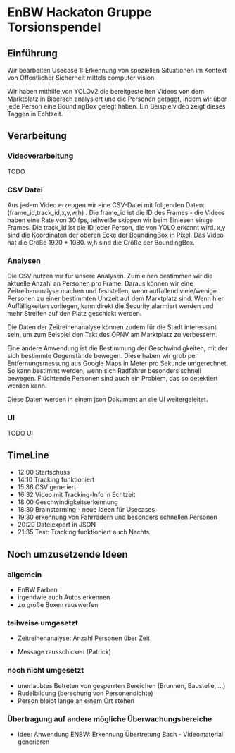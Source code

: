 # EnBW Hackaton Gruppe Torsionspendel

## Einführung

Wir bearbeiten Usecase 1: Erkennung von speziellen Situationen im Kontext von Öffentlicher Sicherheit mittels computer vision.

Wir haben mithilfe von YOLOv2 die bereitgestellten Videos von dem Marktplatz in Biberach analysiert und die Personen getaggt, indem wir über jede Person eine BoundingBox gelegt haben. Ein Beispielvideo zeigt dieses Taggen in Echtzeit. 

## Verarbeitung

### Videoverarbeitung

TODO

### CSV Datei

Aus jedem Video erzeugen wir eine CSV-Datei mit folgenden Daten: (frame_id,track_id,x,y,w,h) .
Die frame_id ist die ID des Frames - die Videos haben eine Rate von 30 fps, teilweiße skippen wir beim Einlesen einige Frames.
Die track_id ist die ID jeder Person, die von YOLO erkannt wird.
x,y sind die Koordinaten der oberen Ecke der BoundingBox in Pixel. Das Video hat die Größe 1920 * 1080.
w,h sind die Größe der BoundingBox.

### Analysen

Die CSV nutzen wir für unsere Analysen. Zum einen bestimmen wir die aktuelle Anzahl an Personen pro Frame. Daraus können wir eine Zeitreihenanalyse machen und feststellen, wenn auffallend viele/wenige Personen zu einer bestimmten Uhrzeit auf dem Marktplatz sind. Wenn hier Auffälligkeiten vorliegen, kann direkt die Security alarmiert werden und mehr Streifen auf den Platz geschickt werden.

Die Daten der Zeitreihenanalyse können zudem für die Stadt interessant sein, um zum Beispiel den Takt des ÖPNV am Marktplatz zu verbessern.

Eine andere Anwendung ist die Bestimmung der Geschwindigkeiten, mit der sich bestimmte Gegenstände bewegen. Diese haben wir grob per Entfernungsmessung aus Google Maps in Meter pro Sekunde umgerechnet. So kann bestimmt werden, wenn sich Radfahrer besonders schnell bewegen. Flüchtende Personen sind auch ein Problem, das so detektiert werden kann.

Diese Daten werden in einem json Dokument an die UI weitergeleitet.

### UI

TODO UI

## TimeLine

* 12:00 Startschuss
* 14:10 Tracking funktioniert
* 15:36 CSV generiert
* 16:32 Video mit Tracking-Info in Echtzeit
* 18:00 Geschwindigkeitserkennung
* 18:30 Brainstorming - neue Ideen für Usecases
* 19:30 erkennung von Fahrrädern und besonders schnellen Personen
* 20:20 Dateiexport in JSON
* 21:35 Test: Tracking funktioniert auch Nachts

## Noch umzusetzende Ideen

### allgemein

* EnBW Farben
* irgendwie auch Autos erkennen
* zu große Boxen rauswerfen

### teilweise umgesetzt

* Zeitreihenanalyse: Anzahl Personen über Zeit

* Message rausschicken (Patrick)

### noch nicht umgesetzt

* unerlaubtes Betreten von gesperrten Bereichen (Brunnen, Baustelle, ...)
* Rudelbildung (berechung von Personendichte)
* Person bleibt lange an einem Ort stehen


### Übertragung auf andere mögliche Überwachungsbereiche

* Idee: Anwendung ENBW: Erkennung Übertretung Bach - Videomaterial generieren



